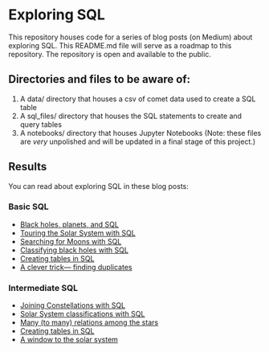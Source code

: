 # Exploring SQL

This repository houses code for a series of blog posts (on Medium) about exploring SQL. This README.md file will serve as a roadmap to this repository. The repository is open and available to the public.

## Directories and files to be aware of:

1. A data/ directory that houses a csv of comet data used to create a SQL table
2. A sql_files/ directory that houses the SQL statements to create and query tables
3. A notebooks/ directory that houses Jupyter Notebooks (Note: these files are _very_ unpolished and will be updated in a final stage of this project.)

## Results
You can read about exploring SQL in these blog posts:
### Basic SQL
* [Black holes, planets, and SQL](https://levelup.gitconnected.com/black-holes-planets-and-sql-5667e74b272a?source=friends_link&sk=82cfce28709cee06c56254ede9cfc2bb)
* [Touring the Solar System with SQL](https://medium.com/swlh/touring-the-solar-system-with-sql-b2a9d167b829?source=friends_link&sk=b77b267ffa08a803232c06afd85816b8)
* [Searching for Moons with SQL](https://medium.com/swlh/searching-for-moons-with-sql-4d803738347c?source=friends_link&sk=8e9af00e337fc5551e3ffe28cd7a2a46)
* [Classifying black holes with SQL](https://medium.com/swlh/classifying-black-holes-with-sql-88bd07b54e64?source=friends_link&sk=5b4594dcf3d82881f1d316a90d118f3e)
* [Creating tables in SQL](https://medium.com/@kwarmbein/creating-tables-in-sql-a3c5995da5f7?source=friends_link&sk=46f6eed6a011ef5c1959bb7e1d7c48bb)
* [A clever trick— finding duplicates](https://medium.com/@kwarmbein/a-clever-trick-finding-duplicates-6b281f26fccd?source=friends_link&sk=b14afddc4d9448ccfadad2931a720e19)
### Intermediate SQL
* [Joining Constellations with SQL](https://medium.com/@kwarmbein/joining-constellations-with-sql-af40f1255562?source=friends_link&sk=0c5a75976efa60006cb3b2889120e1f2)
* [Solar System classifications with SQL](https://medium.com/@kwarmbein/solar-system-classifications-with-sql-f1a3a5e4730a?source=friends_link&sk=6a9eafa2c412523f5243f708a4f8e279)
* [Many (to many) relations among the stars](https://medium.com/swlh/many-to-many-relations-among-the-stars-1728ba18a2d0?source=friends_link&sk=520341a6b29b886a2f71e13925559bf5)
* [Creating tables in SQL](https://medium.com/swlh/creating-tables-in-sql-a3c5995da5f7?source=friends_link&sk=46f6eed6a011ef5c1959bb7e1d7c48bb)
* [A window to the solar system](https://medium.com/@kwarmbein/a-window-to-the-solar-system-d4e882031964?source=friends_link&sk=f421d2e0c4758d29efb1a13a53b0799d)